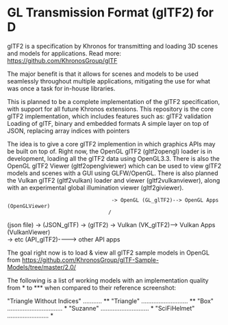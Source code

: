 # GL Transmission Format (glTF2) for D

glTF2 is a specification by Khronos for transmitting and loading 3D scenes and
models for applications. Read more: https://github.com/KhronosGroup/glTF

The major benefit is that it allows for scenes and models to be used seamlessly
throughout multiple applications, mitigating the use for what was once a task
for in-house libraries.

This is planned to be a complete implementation of the glTF2 specification,
with support for all future Khronos extensions. This repository is the core
glTF2 implementation, which includes features such as:
  glTF2 validation
  Loading of glTF, binary and embedded formats
  A simple layer on top of JSON, replacing array indices with pointers

The idea is to give a core glTF2 implemention in which graphics APIs may be
built on top of. Right now, the OpenGL glTF2 (gltf2opengl) loader is in
development, loading all the glTF2 data using OpenGL3.3. There is also the
OpenGL glTF2 Viewer (gltf2openglviewer) which can be used to view glTF2 models
and scenes with a GUI using GLFW/OpenGL. There is also planned the Vulkan glTF2
(gltf2vulkan) loader and viewer (gltf2vulkanviewer), along with an experimental
global illumination viewer (gltf2giviewer).


                                      -> OpenGL (GL_glTF2)--> OpenGL Apps (OpenGLViewer)
                                     /
(json file) -> (JSON_glTF) -> (glTF2) -> Vulkan (VK_glTF2)--> Vulkan Apps (VulkanViewer)
                                     \
                                      -> etc (API_glTF2)----> other API apps

The goal right now is to load & view all glTF2 sample models in OpenGL from
  https://github.com/KhronosGroup/glTF-Sample-Models/tree/master/2.0/

The following is a list of working models with an implementation quality from *
  to *** when compared to their reference screenshot:


  "Triangle Without Indices" ........... **
  "Triangle" ........................... **
  "Box" ................................ *
  "Suzanne" ............................ *
  "SciFiHelmet" ........................ *